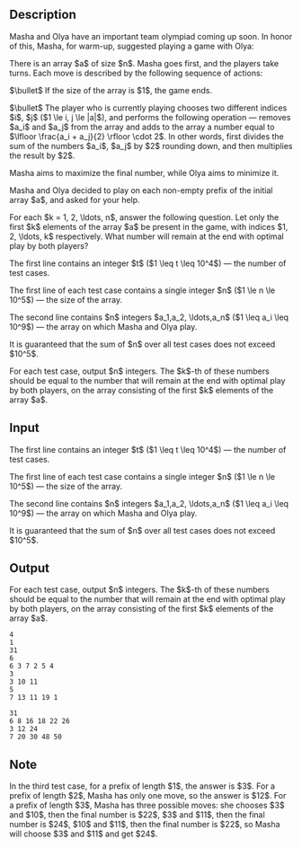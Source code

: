 ## Description

<div><p>Masha and Olya have an important team olympiad coming up soon. In honor of this, Masha, for warm-up, suggested playing a game with Olya:</p><p>There is an array $a$ of size $n$. Masha goes first, and the players take turns. Each move is described by the following sequence of actions:</p><p>$\bullet$ If the size of the array is $1$, the game ends.</p><p>$\bullet$ The player who is currently playing chooses two <span class="tex-font-style-bf">different</span> indices $i$, $j$ ($1 \le i, j \le |a|$), and performs the following operation&nbsp;— removes $a_i$ and $a_j$ from the array and adds to the array a number equal to $\lfloor \frac{a_i + a_j}{2} \rfloor \cdot 2$. In other words, first divides the sum of the numbers $a_i$, $a_j$ by $2$ rounding down, and then multiplies the result by $2$.</p><p>Masha aims to maximize the final number, while Olya aims to minimize it.</p><p>Masha and Olya decided to play on each non-empty prefix of the initial array $a$, and asked for your help.</p><p>For each $k = 1, 2, \ldots, n$, answer the following question. Let only the first $k$ elements of the array $a$ be present in the game, with indices $1, 2, \ldots, k$ respectively. What number will remain at the end with optimal play by both players?</p></div><div class="input-specification"><p>The first line contains an integer $t$ ($1 \leq t \leq 10^4$)&nbsp;— the number of test cases.</p><p>The first line of each test case contains a single integer $n$ ($1 \le n \le 10^5$)&nbsp;— the size of the array.</p><p>The second line contains $n$ integers $a_1,a_2, \ldots,a_n$ ($1 \leq a_i \leq 10^9$)&nbsp;— the array on which Masha and Olya play.</p><p>It is guaranteed that the sum of $n$ over all test cases does not exceed $10^5$.</p></div><div class="output-specification"><p>For each test case, output $n$ integers. The $k$-th of these numbers should be equal to the number that will remain at the end with optimal play by both players, on the array consisting of the first $k$ elements of the array $a$.</p></div>

## Input

<p>The first line contains an integer $t$ ($1 \leq t \leq 10^4$)&nbsp;— the number of test cases.</p><p>The first line of each test case contains a single integer $n$ ($1 \le n \le 10^5$)&nbsp;— the size of the array.</p><p>The second line contains $n$ integers $a_1,a_2, \ldots,a_n$ ($1 \leq a_i \leq 10^9$)&nbsp;— the array on which Masha and Olya play.</p><p>It is guaranteed that the sum of $n$ over all test cases does not exceed $10^5$.</p>

## Output

<p>For each test case, output $n$ integers. The $k$-th of these numbers should be equal to the number that will remain at the end with optimal play by both players, on the array consisting of the first $k$ elements of the array $a$.</p>





```input1|2,3,6,7
4
1
31
6
6 3 7 2 5 4
3
3 10 11
5
7 13 11 19 1
```




```output1
31 
6 8 16 18 22 26 
3 12 24 
7 20 30 48 50
```



## Note

<p>In the third test case, for a prefix of length $1$, the answer is $3$. For a prefix of length $2$, Masha has only one move, so the answer is $12$. For a prefix of length $3$, Masha has three possible moves: she chooses $3$ and $10$, then the final number is $22$, $3$ and $11$, then the final number is $24$, $10$ and $11$, then the final number is $22$, so Masha will choose $3$ and $11$ and get $24$.</p>
